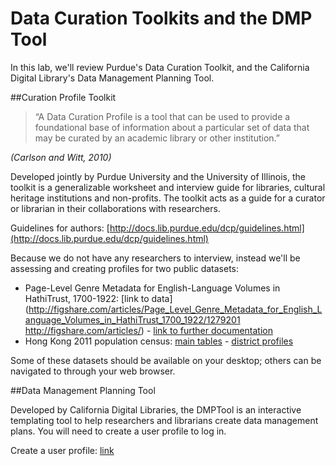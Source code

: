 # Data Curation Toolkits and the DMP Tool

In this lab, we'll review Purdue's Data Curation Toolkit, and the California Digital Library's Data Management Planning Tool.  

##Curation Profile Toolkit

>“A Data Curation Profile is a tool that can be used to provide a foundational base of information about a particular set of data that may be curated by an academic library or other institution.” 

_(Carlson and Witt, 2010)_

Developed jointly by Purdue University and the University of Illinois, the toolkit is a generalizable worksheet and interview guide for libraries, cultural heritage institutions and non-profits. The toolkit acts as a guide for a curator or librarian in their collaborations with researchers. 

Guidelines for authors: [http://docs.lib.purdue.edu/dcp/guidelines.html](http://docs.lib.purdue.edu/dcp/guidelines.html)

Because we do not have any researchers to interview, instead we'll be assessing and creating profiles for two public datasets:

- Page-Level Genre Metadata for English-Language Volumes in HathiTrust, 1700-1922: [link to data](http://figshare.com/articles/Page_Level_Genre_Metadata_for_English_Language_Volumes_in_HathiTrust_1700_1922/1279201
http://figshare.com/articles/) - [link to further documentation](Understanding_Genre_in_a_Collection_of_a_Million_Volumes_Interim_Report/1281251)
- Hong Kong 2011 population census: [main tables](http://www.gov.hk/en/theme/psi/datasets/2011cmaintables.htm) - [district profiles](http://www.gov.hk/en/theme/psi/datasets/2011cdistrictprofiles.htm)

Some of these datasets should be available on your desktop; others can be navigated to through your web browser.

##Data Management Planning Tool

Developed by California Digital Libraries, the DMPTool is an interactive templating tool to help researchers and librarians create data management plans.  You will need to create a user profile to log in.

Create a user profile: [link](https://dmptool.org/users/new?institution_id=0)
